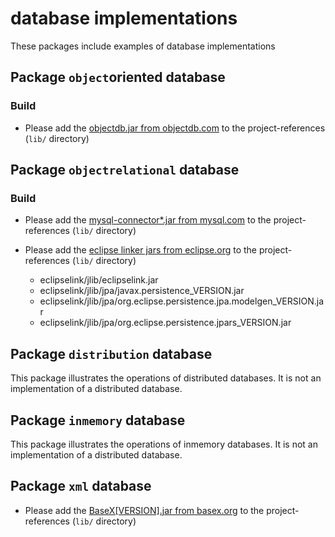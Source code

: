 # database implementations

These packages include examples of database implementations

## Package `object`oriented database

### Build

- Please add the [objectdb.jar from objectdb.com](https://www.objectdb.com/download) to the project-references (`lib/` directory)

## Package `objectrelational` database

### Build

- Please add the [mysql-connector\*.jar from mysql.com](https://dev.mysql.com/downloads/connector/j/) to the project-references (`lib/` directory)
- Please add the [eclipse linker jars from eclipse.org](https://www.eclipse.org/eclipselink/downloads/) to the project-references (`lib/` directory)

  - eclipselink/jlib/eclipselink.jar
  - eclipselink/jlib/jpa/javax.persistence_VERSION.jar
  - eclipselink/jlib/jpa/org.eclipse.persistence.jpa.modelgen_VERSION.jar
  - eclipselink/jlib/jpa/org.eclipse.persistence.jpars_VERSION.jar

## Package `distribution` database

This package illustrates the operations of distributed databases. It is not an implementation of a distributed database.

## Package `inmemory` database

This package illustrates the operations of inmemory databases. It is not an implementation of a distributed database.

## Package `xml` database

- Please add the [BaseX[VERSION].jar from basex.org](https://basex.org/download/) to the project-references (`lib/` directory)

